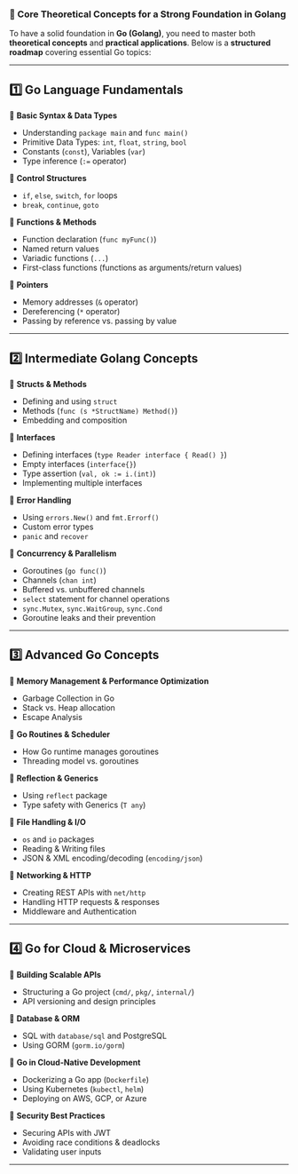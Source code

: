 ### **📌 Core Theoretical Concepts for a Strong Foundation in Golang**  

To have a solid foundation in **Go (Golang)**, you need to master both **theoretical concepts** and **practical applications**. Below is a **structured roadmap** covering essential Go topics:

---

## **1️⃣ Go Language Fundamentals**
🔹 **Basic Syntax & Data Types**
- Understanding `package main` and `func main()`
- Primitive Data Types: `int`, `float`, `string`, `bool`
- Constants (`const`), Variables (`var`)
- Type inference (`:=` operator)


🔹 **Control Structures**
- `if`, `else`, `switch`, `for` loops
- `break`, `continue`, `goto`

🔹 **Functions & Methods**
- Function declaration (`func myFunc()`)
- Named return values
- Variadic functions (`...`)
- First-class functions (functions as arguments/return values)

🔹 **Pointers**
- Memory addresses (`&` operator)
- Dereferencing (`*` operator)
- Passing by reference vs. passing by value

---

## **2️⃣ Intermediate Golang Concepts**
🔹 **Structs & Methods**
- Defining and using `struct`
- Methods (`func (s *StructName) Method()`)
- Embedding and composition

🔹 **Interfaces**
- Defining interfaces (`type Reader interface { Read() }`)
- Empty interfaces (`interface{}`)
- Type assertion (`val, ok := i.(int)`)
- Implementing multiple interfaces

🔹 **Error Handling**
- Using `errors.New()` and `fmt.Errorf()`
- Custom error types
- `panic` and `recover`

🔹 **Concurrency & Parallelism**
- Goroutines (`go func()`)
- Channels (`chan int`)
- Buffered vs. unbuffered channels
- `select` statement for channel operations
- `sync.Mutex`, `sync.WaitGroup`, `sync.Cond`
- Goroutine leaks and their prevention

---

## **3️⃣ Advanced Go Concepts**
🔹 **Memory Management & Performance Optimization**
- Garbage Collection in Go
- Stack vs. Heap allocation
- Escape Analysis

🔹 **Go Routines & Scheduler**
- How Go runtime manages goroutines
- Threading model vs. goroutines

🔹 **Reflection & Generics**
- Using `reflect` package
- Type safety with Generics (`T any`)

🔹 **File Handling & I/O**
- `os` and `io` packages
- Reading & Writing files
- JSON & XML encoding/decoding (`encoding/json`)

🔹 **Networking & HTTP**
- Creating REST APIs with `net/http`
- Handling HTTP requests & responses
- Middleware and Authentication

---

## **4️⃣ Go for Cloud & Microservices**
🔹 **Building Scalable APIs**
- Structuring a Go project (`cmd/`, `pkg/`, `internal/`)
- API versioning and design principles

🔹 **Database & ORM**
- SQL with `database/sql` and PostgreSQL
- Using GORM (`gorm.io/gorm`)

🔹 **Go in Cloud-Native Development**
- Dockerizing a Go app (`Dockerfile`)
- Using Kubernetes (`kubectl`, `helm`)
- Deploying on AWS, GCP, or Azure

🔹 **Security Best Practices**
- Securing APIs with JWT
- Avoiding race conditions & deadlocks
- Validating user inputs

---


